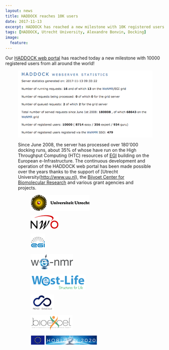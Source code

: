 ```yaml
---
layout: news
title: HADDOCK reaches 10K users
date: 2017-11-13
excerpt: HADDOCK has reached a new milestone with 10K registered users
tags: [HADDOCK, Utrecht University, Alexandre Bonvin, Docking]
image:
  feature:
---
```


Our [HADDOCK web portal](http://haddock.science.uu.nl/services/HADDOCK2.2) has reached today a new milestone with 10000 registered users from all around the world!

<figure>
        <img align="center" src="/images/posts/HADDOCK-10K.png">

Since June 2008, the server has processed over 180'000 docking runs, about 35% of whose have run on the High Throughput Computing (HTC) resources of [EGI](href="http://www.egi.eu) building on the European e-Infrastructure. The continuous development and operation of the HADDOCK web portal has been made possible over the years thanks to the support of [Utrecht University\(http://www.uu.nl)</a>, the [Bijvoet Center for Biomolecular Research](http://bijvoet-center.eu) and various grant agencies and projects.

<figure>
<a href="http://www.uu.nl"><img align="center" src="/images/UU_logo-small.png"></a>
<p>
<a href="http://www.nwo.nl"><img align="center" src="/images/NWO_logo-small.png"></a>
<p>
<a href="http://www.egi.eu"><img align="center" " src="/images/EGI_logo-small.png"></a>
<p>
<a href="http://www.wenmr.eu"><img align="center" src="/images/WeNMR_logo-small.png"></a>
<p>
<a href="http://www.west-life.eu"><img align="center" src="/images/West-Life_logo-small.png"></a>
<p>
<a href="http://www.indigo-datacloud.eu"><img align="center" src="/images/INDIGO_logo-small.png"></a>
<p>
<a href="http://www.bioexcel.eu"><img align="center" src="/images/BioExcel_logo-small.png"></a>
<p>
<a href="http://ec.europa.eu/programmes/horizon2020/en/h2020-section/research-infrastructures-including-e-infrastructures"><img align="center" height="30" src="/images/H2020_logo-small.png"></a>
</figure>






